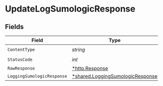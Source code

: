 # UpdateLogSumologicResponse


## Fields

| Field                                                                               | Type                                                                                | Required                                                                            | Description                                                                         |
| ----------------------------------------------------------------------------------- | ----------------------------------------------------------------------------------- | ----------------------------------------------------------------------------------- | ----------------------------------------------------------------------------------- |
| `ContentType`                                                                       | *string*                                                                            | :heavy_check_mark:                                                                  | N/A                                                                                 |
| `StatusCode`                                                                        | *int*                                                                               | :heavy_check_mark:                                                                  | N/A                                                                                 |
| `RawResponse`                                                                       | [*http.Response](https://pkg.go.dev/net/http#Response)                              | :heavy_minus_sign:                                                                  | N/A                                                                                 |
| `LoggingSumologicResponse`                                                          | [*shared.LoggingSumologicResponse](../../models/shared/loggingsumologicresponse.md) | :heavy_minus_sign:                                                                  | OK                                                                                  |